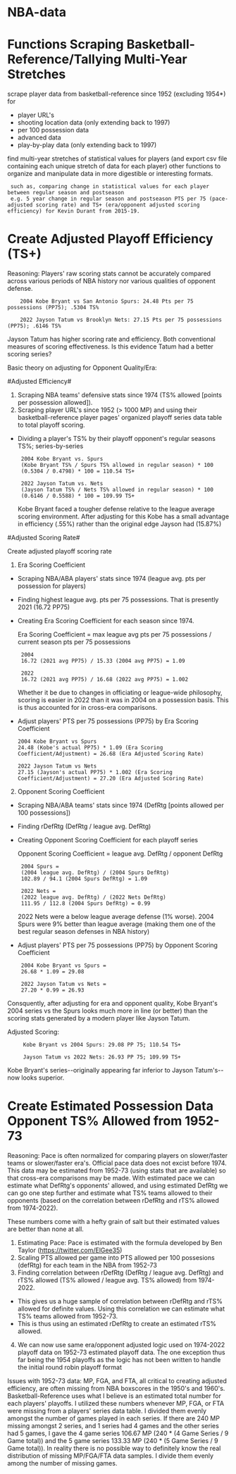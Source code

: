 # NBA-data
# Functions Scraping Basketball-Reference/Tallying Multi-Year Stretches
 scrape player data from basketball-reference since 1952 (excluding 1954*) for
   * player URL's
   * shooting location data (only extending back to 1997)
   * per 100 possession data
   * advanced data
   * play-by-play data (only extending back to 1997)
   
 find multi-year stretches of statistical values for players (and export csv file containing each unique stretch of data for each player) other functions to organize and manipulate data in more digestible or interesting formats.
 
     such as, comparing change in statistical values for each player between regular season and postseason
     e.g. 5 year change in regular season and postseason PTS per 75 (pace-adjusted scoring rate) and TS+ (era/opponent adjusted scoring efficiency) for Kevin Durant from 2015-19.
     
     
     
 # Create Adjusted Playoff Efficiency (TS+)
 
  Reasoning: Players' raw scoring stats cannot be accurately compared across various periods of NBA history nor various qualities of opponent defense.
  

    
        2004 Kobe Bryant vs San Antonio Spurs: 24.48 Pts per 75 possessions (PP75); .5304 TS%
        
        2022 Jayson Tatum vs Brooklyn Nets: 27.15 Pts per 75 possessions (PP75); .6146 TS%
      
  Jayson Tatum has higher scoring rate and efficiency. Both conventional measures of scoring effectiveness. Is this evidence Tatum had a better scoring series?
  
  Basic theory on adjusting for Opponent Quality/Era: 
  
  #Adjusted Efficiency#
  
  1. Scraping NBA teams' defensive stats since 1974 (TS% allowed [points per possession allowed]).
  2. Scraping player URL's since 1952 (> 1000 MP) and using their basketball-reference player pages' organized playoff series data table to total playoff scoring.
   * Dividing a player's TS% by their playoff opponent's regular seasons TS%; series-by-series


      
          2004 Kobe Bryant vs. Spurs
          (Kobe Bryant TS% / Spurs TS% allowed in regular season) * 100
          (0.5304 / 0.4798) * 100 = 110.54 TS+
          
          2022 Jayson Tatum vs. Nets
          (Jayson Tatum TS% / Nets TS% allowed in regular season) * 100
          (0.6146 / 0.5588) * 100 = 109.99 TS+
          
      Kobe Bryant faced a tougher defense relative to the league average scoring environment. After adjusting for this Kobe has a small advantage in efficiency (.55%)       rather than the original edge Jayson had (15.87%)
      
 #Adjusted Scoring Rate#

 Create adjusted playoff scoring rate
  1. Era Scoring Coefficient
   * Scraping NBA/ABA players' stats since 1974 (league avg. pts per possession for players)
   * Finding highest league avg. pts per 75 possessions. That is presently 2021 (16.72 PP75) 
   * Creating Era Scoring Coefficient for each season since 1974.

      Era Scoring Coefficient = max league avg pts per 75 possessions / current season pts per 75 possessions

      
          2004  
          16.72 (2021 avg PP75) / 15.33 (2004 avg PP75) = 1.09
          
          2022  
          16.72 (2021 avg PP75) / 16.68 (2022 avg PP75) = 1.002

      Whether it be due to changes in officiating or league-wide philosophy, scoring is easier in 2022 than it was in 2004 on a possession basis. This is thus accounted for in cross-era comparisons. 

   * Adjust players' PTS per 75 possessions (PP75) by Era Scoring Coefficient


      
         2004 Kobe Bryant vs Spurs
         24.48 (Kobe's actual PP75) * 1.09 (Era Scoring Coefficient/Adjustment) = 26.68 (Era Adjusted Scoring Rate)
         
         2022 Jayson Tatum vs Nets
         27.15 (Jayson's actual PP75) * 1.002 (Era Scoring Coefficient/Adjustment) = 27.20 (Era Adjusted Scoring Rate)
      
  2. Opponent Scoring Coefficient
   * Scraping NBA/ABA teams' stats since 1974 (DefRtg [points allowed per 100 possessions])
   * Finding rDefRtg (DefRtg / league avg. DefRtg)
   * Creating Opponent Scoring Coefficient for each playoff series

      Opponent Scoring Coefficient = league avg. DefRtg / opponent DefRtg


      
          2004 Spurs =
          (2004 league avg. DefRtg) / (2004 Spurs DefRtg)
          102.89 / 94.1 (2004 Spurs DefRtg) = 1.09
          
          2022 Nets =
          (2022 league avg. DefRtg) / (2022 Nets DefRtg)
          111.95 / 112.8 (2004 Spurs DefRtg) = 0.99
          
      2022 Nets were a below league average defense (1% worse). 2004 Spurs were 9% better than league average (making them one of the best regular season defenses in         NBA history)
      

   * Adjust players' PTS per 75 possessions (PP75) by Opponent Scoring Coefficient


      
          2004 Kobe Bryant vs Spurs =    
          26.68 * 1.09 = 29.08
          
          2022 Jayson Tatum vs Nets =    
          27.20 * 0.99 = 26.93
      
   Consquently, after adjusting for era and opponent quality, Kobe Bryant's 2004 series vs the Spurs looks much more in line (or better) than the scoring stats generated by a modern player like Jayson Tatum.
   
   Adjusted Scoring:
   
         Kobe Bryant vs 2004 Spurs: 29.08 PP 75; 110.54 TS+

         Jayson Tatum vs 2022 Nets: 26.93 PP 75; 109.99 TS+
   
   Kobe Bryant's series--originally appearing far inferior to Jayson Tatum's--now looks superior.
   
# Create Estimated Possession Data Opponent TS% Allowed from 1952-73

  Reasoning: Pace is often normalized for comparing players on slower/faster teams or slower/faster era's. Official pace data does not excist before 1974. This data     may be estimated from 1952-73 (using stats that are available) so that cross-era comparisons may be made. With estimated pace we can estimate what DefRtg's             opponents' allowed, and using estimated DefRtg we can go one step further and estimate what TS% teams allowed to their opponents (based on the correlation between     rDefRtg and rTS% allowed from 1974-2022).
  
  These numbers come with a hefty grain of salt but their estimated values are better than none at all.
  
  1. Estimating Pace: Pace is estimated with the formula developed by Ben Taylor (https://twitter.com/ElGee35)
  2. Scaling PTS allowed per game into PTS allowed per 100 possesions (defRtg) for each team in the NBA from 1952-73
  3. Finding correlation between rDefRtg (DefRtg / league avg. DefRtg) and rTS% allowed (TS% allowed / league avg. TS% allowed) from 1974-2022.
  * This gives us a huge sample of correlation between rDefRtg and rTS% allowed for definite values. Using this correlation we can estimate what TS% teams allowed from 1952-73.
  * This is thus using an estimated rDefRtg to create an estimated rTS% allowed.
  4. We can now use same era/opponent adjusted logic used on 1974-2022 playoff data on 1952-73 estimated playoff data. The one exception thus far being the 1954 playoffs as the logic has not been written to handle the initial round robin playoff format

Issues with 1952-73 data: MP, FGA, and FTA, all critical to creating adjusted efficiency, are often missing from NBA boxscores in the 1950's and 1960's. Basketball-Reference uses what I believe is an estimated total number for each players' playoffs. I utilized these numbers whenever MP, FGA, or FTA were missing from a players' series data table. I divided them evenly amongst the number of games played in each series. If there are 240 MP missing amongst 2 series, and 1 series had 4 games and the other series had 5 games, I gave the 4 game series 106.67 MP (240 * (4 Game Series / 9 Game total)) and the 5 game series 133.33 MP (240 * (5 Game Series / 9 Game total)). In reality there is no possible way to definitely know the real distribution of missing MP/FGA/FTA data samples. I divide them evenly among the number of missing games.
